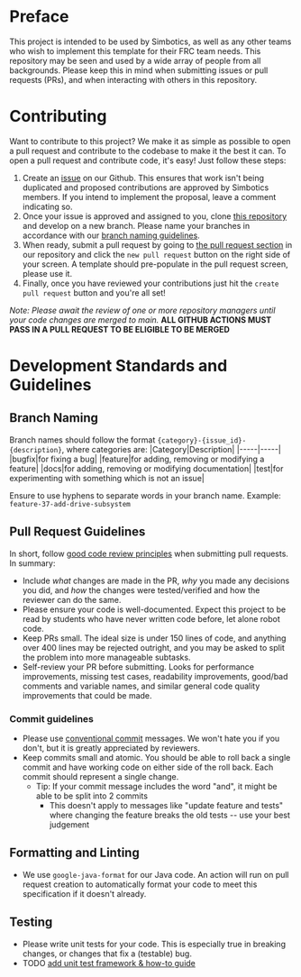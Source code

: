 # Preface
This project is intended to be used by Simbotics, as well as any other teams who wish to implement this template for their FRC team needs. This repository may be seen and used by a wide array of people from all backgrounds. Please keep this in mind when submitting issues or pull requests (PRs), and when interacting with others in this repository.

# Contributing
Want to contribute to this project? We make it as simple as possible to open a pull request and contribute to the codebase to make it the best it can. To open a pull request and contribute code, it's easy! Just follow these steps:

1. Create an [issue](https://github.com/Simbotics/Simbot-Base/issues) on our Github. This ensures that work isn't being duplicated and proposed contributions are approved by Simbotics members. If you intend to implement the proposal, leave a comment indicating so.
2. Once your issue is approved and assigned to you, clone [this repository](https://github.com/Simbotics/Simbot-Base) and develop on a new branch. Please name your branches in accordance with our [branch naming guidelines](#branch-naming).
3. When ready, submit a pull request by going to [the pull request section](https://github.com/Simbotics/2023-Simbot/pulls) in our repository and click the `new pull request` button on the right side of your screen. A template should pre-populate in the pull request screen, please use it.
4. Finally, once you have reviewed your contributions just hit the `create pull request` button and you're all set!

_Note: Please await the review of one or more repository managers until your code changes are merged to main._ **ALL GITHUB ACTIONS MUST PASS IN A PULL REQUEST TO BE ELIGIBLE TO BE MERGED**

# Development Standards and Guidelines

## Branch Naming

Branch names should follow the format `{category}-{issue_id}-{description}`, where categories are:
|Category|Description|
|-----|-----|
|bugfix|for fixing a bug|
|feature|for adding, removing or modifying a feature|
|docs|for adding, removing or modifying documentation|
|test|for experimenting with something which is not an issue|

Ensure to use hyphens to separate words in your branch name. Example: `feature-37-add-drive-subsystem`
## Pull Request Guidelines
In short, follow [good code review principles](https://dev.to/karaluton/a-guide-to-perfecting-pull-requests-2b66) when submitting pull requests. In summary:
* Include _what_ changes are made in the PR, _why_ you made any decisions you did, and _how_ the changes were tested/verified and how the reviewer can do the same.
* Please ensure your code is well-documented. Expect this project to be read by students who have never written code before, let alone robot code.
* Keep PRs small. The ideal size is under 150 lines of code, and anything over 400 lines may be rejected outright, and you may be asked to split the problem into more manageable subtasks.
* Self-review your PR before submitting. Looks for performance improvements, missing test cases, readability improvements, good/bad comments and variable names, and similar general code quality improvements that could be made.

### Commit guidelines
* Please use [conventional commit](https://www.conventionalcommits.org/en/v1.0.0/) messages. We won't hate you if you don't, but it is greatly appreciated by reviewers.
* Keep commits small and atomic. You should be able to roll back a single commit and have working code on either side of the roll back. Each commit should represent a single change.
  * Tip: If your commit message includes the word "and", it might be able to be split into 2 commits
    * This doesn't apply to messages like "update feature and tests" where changing the feature breaks the old tests -- use your best judgement

## Formatting and Linting
* We use `google-java-format` for our Java code. An action will run on pull request creation to automatically format your code to meet this specification if it doesn't already.

## Testing
* Please write unit tests for your code. This is especially true in breaking changes, or changes that fix a (testable) bug.
* TODO [add unit test framework & how-to guide](https://github.com/Simbotics/Simbot-Base/issues/3)
